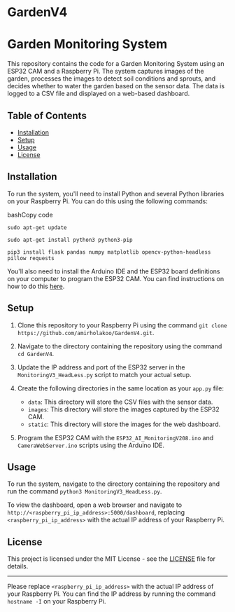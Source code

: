 # GardenV4

Garden Monitoring System
========================

This repository contains the code for a Garden Monitoring System using an ESP32 CAM and a Raspberry Pi. The system captures images of the garden, processes the images to detect soil conditions and sprouts, and decides whether to water the garden based on the sensor data. The data is logged to a CSV file and displayed on a web-based dashboard.

Table of Contents
-----------------

-   [Installation](https://chat.openai.com/c/92bacfaf-5b3f-45b6-b93c-33a469abb1e1#installation)
-   [Setup](https://chat.openai.com/c/92bacfaf-5b3f-45b6-b93c-33a469abb1e1#setup)
-   [Usage](https://chat.openai.com/c/92bacfaf-5b3f-45b6-b93c-33a469abb1e1#usage)
-   [License](https://chat.openai.com/c/92bacfaf-5b3f-45b6-b93c-33a469abb1e1#license)

Installation
------------

To run the system, you'll need to install Python and several Python libraries on your Raspberry Pi. You can do this using the following commands:

bashCopy code

`sudo apt-get update`

`sudo apt-get install python3 python3-pip`

`pip3 install flask pandas numpy matplotlib opencv-python-headless pillow requests`


You'll also need to install the Arduino IDE and the ESP32 board definitions on your computer to program the ESP32 CAM. You can find instructions on how to do this [here](https://randomnerdtutorials.com/installing-the-esp32-board-in-arduino-ide-windows-instructions/).

Setup
-----

1.  Clone this repository to your Raspberry Pi using the command `git clone https://github.com/amirholakoo/GardenV4.git`.

2.  Navigate to the directory containing the repository using the command `cd GardenV4`.

3.  Update the IP address and port of the ESP32 server in the `MonitoringV3_HeadLess.py` script to match your actual setup.

4.  Create the following directories in the same location as your `app.py` file:

    -   `data`: This directory will store the CSV files with the sensor data.
    -   `images`: This directory will store the images captured by the ESP32 CAM.
    -   `static`: This directory will store the images for the web dashboard.
5.  Program the ESP32 CAM with the `ESP32_AI_MonitoringV208.ino` and `CameraWebServer.ino` scripts using the Arduino IDE.

Usage
-----

To run the system, navigate to the directory containing the repository and run the command `python3 MonitoringV3_HeadLess.py`.

To view the dashboard, open a web browser and navigate to `http://<raspberry_pi_ip_address>:5000/dashboard`, replacing `<raspberry_pi_ip_address>` with the actual IP address of your Raspberry Pi.

License
-------

This project is licensed under the MIT License - see the [LICENSE](https://chat.openai.com/c/LICENSE) file for details.

* * * * *

Please replace `<raspberry_pi_ip_address>` with the actual IP address of your Raspberry Pi. You can find the IP address by running the command `hostname -I` on your Raspberry Pi.
